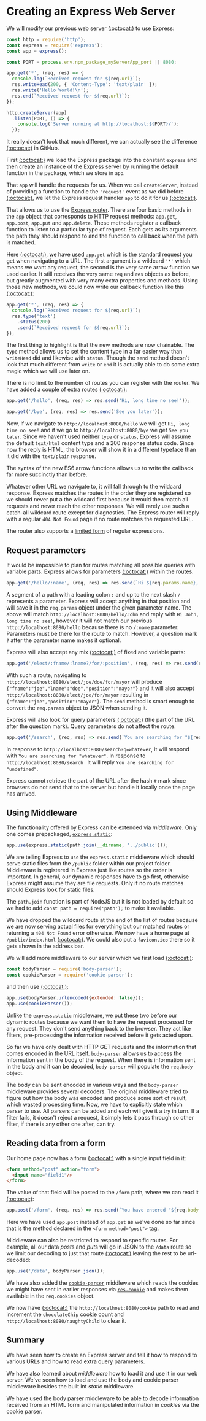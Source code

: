 # Creating an Express Web Server

We will modify our previous web server [(:octocat:)](https://github.com/Satyam/book-react-redux/blob/chapter-02-03/server/index.js) to use Express:

```js
const http = require('http');
const express = require('express');
const app = express();

const PORT = process.env.npm_package_myServerApp_port || 8080;

app.get('*', (req, res) => {
  console.log(`Received request for ${req.url}`);
  res.writeHead(200, { 'Content-Type': 'text/plain' });
  res.write('Hello World!\n');
  res.end(`Received request for ${req.url}`);
});

http.createServer(app)
  .listen(PORT, () => {
    console.log(`Server running at http://localhost:${PORT}/`);
  });
```

It really doesn't look that much different, we can actually see the difference [(:octocat:)](https://github.com/Satyam/book-react-redux/commit/aecc6b2b8c800f3be18ab90ac1b03da4c1d63075#diff-0861d6d6b50d7d695344bf2d86d6e5e6) in GitHub.

First [(:octocat:)](https://github.com/Satyam/book-react-redux/blob/chapter-04-01/server/index.js#L2-L3) we load the Express package into the constant `express` and then create an instance of the Express server by running the default function in the package, which we store in `app`.

That `app` will handle the requests for us.  When we call `createServer`, instead of providing a function to handle the `'request'` event as we did before [(:octocat:)](https://github.com/Satyam/book-react-redux/blob/chapter-02-03/server/index.js#L5), we let the Express request handler `app` to do it for us [(:octocat:)](https://github.com/Satyam/book-react-redux/blob/chapter-04-01/server/index.js#L14).

That allows us to use the [Express router](http://expressjs.com/en/guide/routing.html).  There are four basic methods in the `app` object that corresponds to HTTP request methods: `app.get`, `app.post`, `app.put` and `app.delete`. These methods register a callback function to listen to a particular type of request. Each gets as its arguments the path they should respond to and the function to call back when the path is matched.

Here [(:octocat:)](https://github.com/Satyam/book-react-redux/blob/chapter-04-01/server/index.js#L7), we have used `app.get` which is the standard request you get when navigating to a URL.  The first argument is a wildcard `'*'` which means we want any request, the second is the very same arrow function we used earlier.  It still receives the very same `req` and `res` objects as before, but greatly augmented with very many extra properties and methods.   Using those new methods, we could now write our callback function like this [(:octocat:)](https://github.com/Satyam/book-react-redux/blob/chapter-04-02/server/index.js#L11-L16):

```js
app.get('*', (req, res) => {
  console.log(`Received request for ${req.url}`);
  res.type('text')
    .status(200)
    .send(`Received request for ${req.url}`);
});
```

The first thing to highlight is that the new methods are now chainable. The `type` method allows us to set the content type in a far easier way than `writeHead` did and likewise with `status`. Though the `send` method doesn't look that much different from `write` or `end` it is actually able to do some extra magic which we will use later on.

There is no limit to the number of routes you can register with the router.  We have added a couple of extra routes [(:octocat:)](https://github.com/Satyam/book-react-redux/blob/chapter-04-02/server/index.js#L7-L9):

```js
app.get('/hello', (req, res) => res.send('Hi, long time no see!'));

app.get('/bye', (req, res) => res.send('See you later'));
```

Now, if we navigate to `http://localhost:8080/hello` we will get `Hi, long time no see!` and if we go to `http://localhost:8080/bye` we get `See you later`. Since we haven't used neither `type` or `status`, Express will assume the default `text/html` content type and a 200 response status code. Since now the reply is HTML, the browser will show it in a different typeface than it did with the `text/plain` response.

The syntax of the new ES6 arrow functions allows us to write the callback far more succinctly than before.

Whatever other URL we navigate to, it will fall through to the wildcard response. Express matches the routes in the order they are registered so we should never put a the wildcard first because it would then match all requests and never reach the other responses.  We will rarely use such a catch-all wildcard route except for diagnostics.  The Express router will reply with a regular `404 Not Found` page if no route matches the requested URL.

The router also supports a [limited form](http://expressjs.com/en/guide/routing.html#route-paths) of regular expressions.

## Request parameters

It would be impossible to plan for routes matching all possible queries with variable parts.  Express allows for parameters [(:octocat:)](https://github.com/Satyam/book-react-redux/blob/chapter-04-03/server/index.js#L7) within the routes.

```js
app.get('/hello/:name', (req, res) => res.send(`Hi ${req.params.name}, long time no see!`));
```

A segment of a path with a leading colon `:` and up to the next slash `/` represents a parameter. Express will accept anything in that position and will save it in the `req.params` object under the given parameter name.  The above will match `http://localhost:8080/hello/John` and reply with `Hi John, long time no see!`, however it will not match our previous `http://localhost:8080/hello` because there is no `/:name` parameter.  Parameters must be there for the route to match. However, a question mark `?` after the parameter name makes it optional.

Express will also accept any mix [(:octocat:)](https://github.com/Satyam/book-react-redux/blob/chapter-04-03/server/index.js#L9) of fixed and variable parts:

```js
app.get('/elect/:fname/:lname?/for/:position', (req, res) => res.send(req.params));
```

With such a route, navigating to `http://localhost:8080/elect/joe/doe/for/mayor` will produce `{"fname":"joe","lname":"doe","position":"mayor"}` and it will also accept `http://localhost:8080/elect/joe/for/mayor` resulting in `{"fname":"joe","position":"mayor"}`. The `send` method is smart enough to convert the `req.params` object to JSON when sending it.

Express will also look for query parameters [(:octocat:)](https://github.com/Satyam/book-react-redux/blob/chapter-04-03/server/index.js#L11) (the part of the URL after the question mark). Query parameters do not affect the route.

```js
app.get('/search', (req, res) => res.send(`You are searching for "${req.query.q}"`));
```

In response to `http://localhost:8080/search?q=whatever`, it will respond with `You are searching for "whatever"`.  In response to `http://localhost:8080/search ` it will reply `You are searching for "undefined"`.

Express cannot retrieve the part of the URL after the hash `#` mark since browsers do not send that to the server but handle it locally once the page has arrived.

## Using Middleware

The functionality offered by Express can be extended via *middleware*. Only one comes prepackaged, [`express.static`](http://expressjs.com/en/4x/api.html#express.static):

```js
app.use(express.static(path.join(__dirname, '../public')));
```

We are telling Express to `use` the `express.static` middleware which should serve static files from the `/public` folder within our project folder.  Middleware is registered in Express just like routes so the order is important. In general, our dynamic responses have to go first, otherwise Express might assume they are file requests.  Only if no route matches should Express look for static files.

The `path.join` function is part of NodeJS but it is not loaded by default so we had to add `const path = require('path');` to make it available.

We have dropped the wildcard route at the end of the list of routes because we are now serving actual files for everything but our matched routes or returning a `404 Not Found` error otherwise.  We now have a home page at `/public/index.html` [(:octocat:)](https://github.com/Satyam/book-react-redux/tree/chapter-04-04/public). We could also put a `favicon.ico` there so it gets shown in the address bar.

We will add more middleware to our server which we first load [(:octocat:)](https://github.com/Satyam/book-react-redux/blob/chapter-04-04/server/index.js#L5-L6):

```js
const bodyParser = require('body-parser');
const cookieParser = require('cookie-parser');
```

and then use [(:octocat:)](https://github.com/Satyam/book-react-redux/blob/chapter-04-04/server/index.js#L12-L13):

```js
app.use(bodyParser.urlencoded({extended: false}));
app.use(cookieParser());
```

Unlike the `express.static` middleware, we put these two before our dynamic routes because we want them to have the request processed for any request. They don't send anything back to the browser. They act like filters, pre-processing the information received before it gets acted upon.

So far we have only dealt with HTTP GET requests and the information that comes encoded in the URL itself.  [`body-parser`](https://github.com/expressjs/body-parser#body-parser) allows us to access the information sent in the body of the request. When there is information sent in the body and it can be decoded, `body-parser` will populate the `req.body` object.

The body can be sent encoded in various ways and the `body-parser` middleware provides several decoders.  The original middleware tried to figure out how the body was encoded and produce some sort of result, which wasted processing time.  Now, we have to explicitly state which parser to use.  All parsers can be added and each will give it a try in turn. If a filter fails, it doesn't reject a request, it simply lets it pass through so other filter, if there is any other one after, can try.

## Reading data from a form

Our home page now has a form [(:octocat:)](https://github.com/Satyam/book-react-redux/blob/chapter-04-04/public/index.html#L10-L12) with a single input field in it:

```html
<form method="post" action="form">
  <input name="field1"/>
</form>
```

The value of that field will be posted to the `/form` path, where we can read it [(:octocat:)](https://github.com/Satyam/book-react-redux/blob/chapter-04-04/server/index.js#L23):

```js
app.post('/form', (req, res) => res.send(`You have entered "${req.body.field1}"`));
```

Here we have used `app.post` instead of `app.get` as we've done so far since that is the method declared in the `<form method="post">` tag.

Middleware can also be restricted to respond to specific routes.  For example, all our data *post*s and *put*s will go in JSON to the `/data` route so we limit our decoding to just that route [(:octocat:)](https://github.com/Satyam/book-react-redux/blob/chapter-04-04/server/index.js#L10) leaving the rest to be url-decoded:

```js
app.use('/data', bodyParser.json());
```

We have also added the [`cookie-parser`](https://github.com/expressjs/cookie-parser) middleware which reads the cookies we might have sent in earlier responses via [`res.cookie`](http://expressjs.com/en/api.html#res.cookie) and makes them available in the `req.cookies` object.

We now have [(:octocat:)](https://github.com/Satyam/book-react-redux/blob/chapter-04-04/server/index.js#L25-L36) the `http://localhost:8080/cookie` path to read and increment the `chocolateChip` cookie count and `http://localhost:8080/naughtyChild` to clear it.

## Summary

We have seen how to create an Express server and tell it how to respond to various URLs and how to read extra query parameters.

We have also learned about *middleware* how to load it and use it in our web server.  We've seen how to load and use the body and cookie parser middleware besides the built int *static* middleware.  

We have used the body parser middleware to be able to decode information received from an HTML form and manipulated information in *cookies* via the cookie parser.
